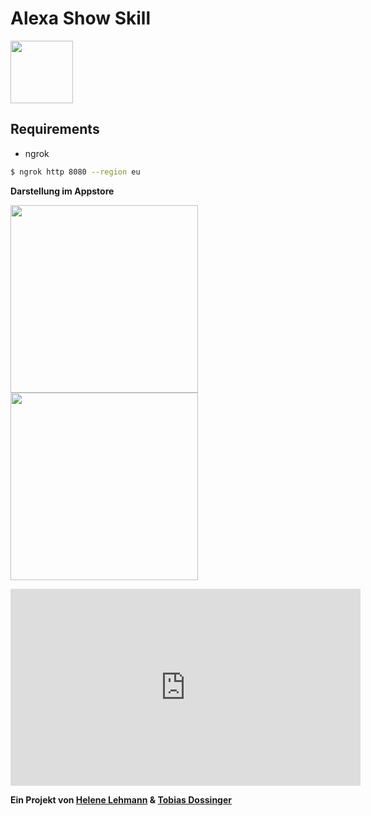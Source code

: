 # Alexa Show Skill 
<img src="https://user-images.githubusercontent.com/33021996/51713854-a4b11380-2033-11e9-8aee-bf96a49b463b.png" width="100">

## Requirements
- ngrok


```bash
$ ngrok http 8080 --region eu
```

**Darstellung im Appstore**

<img src="https://user-images.githubusercontent.com/33021996/50667407-5c18b400-0fb9-11e9-8cfb-0c2d73fe9bf8.PNG" width="300"><img src="https://user-images.githubusercontent.com/33021996/50667398-4efbc500-0fb9-11e9-9a1c-8a39be68fd0b.jpg" width="300">


<iframe width="560" height="315" src="https://www.youtube.com/embed/SA34WRpB8zA" frameborder="0" allow="accelerometer; autoplay; encrypted-media; gyroscope; picture-in-picture" allowfullscreen></iframe>

**Ein Projekt von 
[Helene Lehmann](https://github.com/helede) & [Tobias Dossinger](https://github.com/tobiasdossinger)** 
